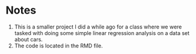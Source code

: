 # Notes
1. This is a smaller project I did a while ago for a class where we were tasked with doing some simple linear regression analysis on a data set about cars. 
2. The code is located in the RMD file.
